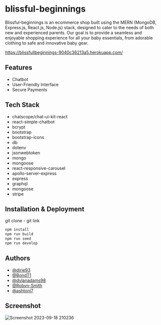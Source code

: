 
# blissful-beginnings

Blissful-beginnings is an ecommerce shop built using the MERN (MongoDB, Express.js, React.js, Node.js) stack, designed to cater to the needs of both new and experienced parents. Our goal is to provide a seamless and enjoyable shopping experience for all your baby essentials, from adorable clothing to safe and innovative baby gear.

https://blissfullbeginnings-9040c36213a5.herokuapp.com/

## Features

- Chatbot
- User-Friendly Interface
- Secure Payments


## Tech Stack
- chatscope/chat-ui-kit-react
- react-simple-chatbot
- bcrypt
- bootstrap
- bootstrap-icons
- db
- dotenv
- jsonwebtoken
- mongo
- mongoose
- react-responsive-carousel
- apollo-server-express
- express
- graphql
- mongoose
- stripe

## Installation & Deployment

git clone - git link

```bash
npm install
npm run build
npm run seed
npm run develop
```
    
## Authors

- [@dirie93](https://github.com/dirie93)
- [@BondT1](https://github.com/BondT1)
- [@dylanadams98](https://github.com/dylanadams98)
- [@Robyn-Smith](https://github.com/Robyn-Smith)
- [@ashtonj7](https://github.com/ashtonj7)

## Screenshot

![Screenshot 2023-09-18 210236](https://github.com/AshtonJ7/blissful-beginnings/assets/62944042/669d110a-eec9-4304-94b0-d0d477376aff)

